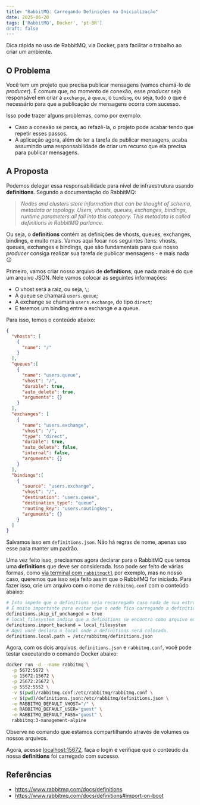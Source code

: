 ```yaml
---
title: "RabbitMQ: Carregando Definições na Inicialização"
date: 2025-06-20
tags: ['RabbitMQ', Docker', 'pt-BR']
draft: false
---
```


Dica rápida no uso de RabbitMQ, via Docker, para facilitar o trabalho ao criar um ambiente.

## O Problema

Você tem um projeto que precisa publicar mensagens (vamos chamá-lo de _producer_). É comum que, no momento de conexão,
esse _producer_ seja responsável em criar a `exchange`, a `queue`, o `binding`, ou seja, tudo o que é necessário para
que a publicação de mensagens ocorra com sucesso.

Isso pode trazer alguns problemas, como por exemplo:

- Caso a conexão se perca, ao refazê-la, o projeto pode acabar tendo que repetir esses passos.
- A aplicação agora, além de ter a tarefa de publicar mensagens,  acaba assumindo uma responsabilidade de criar um
  recurso que ela precisa para publicar mensagens.

## A Proposta

Podemos delegar essa responsabilidade para nível de infraestrutura usando **definitions**. Segundo a documentação do
RabbitMQ:

> _Nodes and clusters store information that can be thought of schema, metadata or topology. Users, vhosts, queues,_
> _exchanges, bindings, runtime parameters all fall into this category. This metadata is called definitions in RabbitMQ_
> _parlance._

Ou seja, o **definitions** contém as definições de vhosts, queues, exchanges, bindings, e muito mais. Vamos aqui focar
nos seguintes ítens: vhosts, queues, exchanges e bindings, que são fundamentais para que nosso _producer_ consiga
realizar sua tarefa de publicar mensagens - e mais nada :wink:

Primeiro, vamos criar nosso arquivo de **definitions**, que nada mais é do que um arquivo JSON. Nele vamos colocar as
seguintes informações:

- O vhost será a raiz, ou seja, `\`;
- A queue se chamará `users.queue`;
- A exchange se chamará `users.exchange`, do tipo `direct`;
- E teremos um binding entre a exchange e a queue.

Para isso, temos o conteúdo abaixo:

```json
{
  "vhosts": [
    {
      "name": "/"
    }
  ],
  "queues":[
    {
      "name": "users.queue",
      "vhost": "/",
      "durable": true,
      "auto_delete": true,
      "arguments": {}
    }
  ],
  "exchanges": [
    {
      "name": "users.exchange",
      "vhost": "/",
      "type": "direct",
      "durable": true,
      "auto_delete": false,
      "internal": false,
      "arguments": {}
    }
  ],
  "bindings":[
    {
      "source": "users.exchange",
      "vhost": "/",
      "destination": "users.queue",
      "destination_type": "queue",
      "routing_key": "users.routingkey",
      "arguments": {}
    }
  ]
}
```

Salvamos isso em `definitions.json`. Não há regras de nome, apenas uso esse para manter um padrão.

Uma vez feito isso, precisamos agora declarar para o RabbitMQ que temos uma **definitions** que deve ser considerada.
Isso pode ser feito de várias formas, como
[via terminal com `rabbitmqctl`](https://www.rabbitmq.com/docs/definitions#import) por exemplo, mas no nosso caso,
queremos que isso seja feito assim que o RabbitMQ for iniciado. Para fazer isso, crie um arquivo com o nome de
`rabbitmq.conf` com o conteúdo abaixo:

```sh
# Isto impede que o definitions seja recarregado caso nada de sua estrutura tenha sido alterada.
# É muito importante para evitar que o node fica carregando a definitions em todas as vezes.
definitions.skip_if_unchanged = true
# local_filesystem indica que a definitions se encontra como arquivo em disco local.
definitions.import_backend = local_filesystem
# Aqui você declara o local onde a definitions será colocada.
definitions.local.path = /etc/rabbitmq/definitions.json
```

Agora, com os dois arquivos. `definitions.json` e `rabbitmq.conf`, você pode testar executando o comando Docker abaixo:

```sh
docker run -d --name rabbitmq \
  -p 5672:5672 \
  -p 15672:15672 \
  -p 25672:25672 \
  -p 5552:5552 \
  -v $(pwd)/rabbitmq.conf:/etc/rabbitmq/rabbitmq.conf \
  -v $(pwd)/definitions.json:/etc/rabbitmq/definitions.json \
  -e RABBITMQ_DEFAULT_VHOST="/" \
  -e RABBITMQ_DEFAULT_USER="guest" \
  -e RABBITMQ_DEFAULT_PASS="guest" \
  rabbitmq:3-management-alpine
```

Observe no comando que estamos compartilhando através de volumes os nossos arquivos.

Agora, acesse [localhost:15672](http://localhost:15672), faça o login e verifique que o conteúdo da nossa
**definitions** foi carregado com sucesso.

## Referências

- https://www.rabbitmq.com/docs/definitions
- https://www.rabbitmq.com/docs/definitions#import-on-boot

